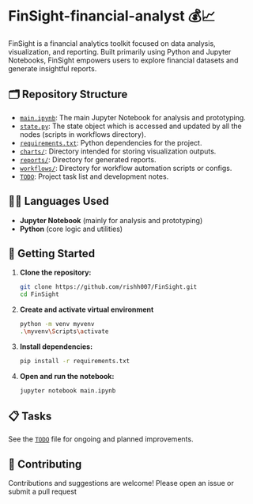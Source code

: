 # FinSight-financial-analyst 💰📈

FinSight is a financial analytics toolkit focused on data analysis, visualization, and reporting. Built primarily using Python and Jupyter Notebooks, FinSight empowers users to explore financial datasets and generate insightful reports.

## 🗂️ Repository Structure

- [`main.ipynb`](https://github.com/rishh007/FinSight/blob/main/main.ipynb): The main Jupyter Notebook for analysis and prototyping.
- [`state.py`](https://github.com/rishh007/FinSight/blob/main/state.py): The state object which is accessed and updated by all the nodes (scripts in workflows directory).
- [`requirements.txt`](https://github.com/rishh007/FinSight/blob/main/requirements.txt): Python dependencies for the project.
- [`charts/`](https://github.com/rishh007/FinSight/tree/main/charts): Directory intended for storing visualization outputs.
- [`reports/`](https://github.com/rishh007/FinSight/tree/main/reports): Directory for generated reports.
- [`workflows/`](https://github.com/rishh007/FinSight/tree/main/workflows): Directory for workflow automation scripts or configs.
- [`TODO`](https://github.com/rishh007/FinSight/blob/main/TODO): Project task list and development notes.

## 🧑‍💻 Languages Used

- **Jupyter Notebook** (mainly for analysis and prototyping)
- **Python** (core logic and utilities)

## 🚀 Getting Started

1. **Clone the repository:**
   ```bash
   git clone https://github.com/rishh007/FinSight.git
   cd FinSight
   ```
2. **Create and activate  virtual environment**
   ```bash
   python -m venv myvenv
   .\myvenv\Scripts\activate
   
   ```
   

3. **Install dependencies:**
   ```bash
   pip install -r requirements.txt
   ```

4. **Open and run the notebook:**
   ```bash
   jupyter notebook main.ipynb
   ```

## 📋 Tasks

See the [`TODO`](https://github.com/rishh007/FinSight/blob/main/TODO) file for ongoing and planned improvements.

## 🤝 Contributing

Contributions and suggestions are welcome! Please open an issue or submit a pull request
